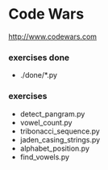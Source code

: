 # Code Wars
http://www.codewars.com

### exercises done
- ./done/*.py

### exercises
- detect_pangram.py
- vowel_count.py
- tribonacci_sequence.py
- jaden_casing_strings.py
- alphabet_position.py
- find_vowels.py
